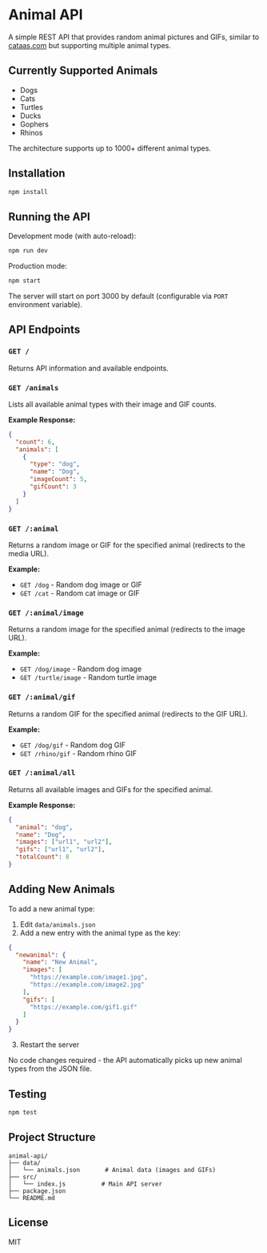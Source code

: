 # Animal API

A simple REST API that provides random animal pictures and GIFs, similar to [cataas.com](https://cataas.com) but supporting multiple animal types.

## Currently Supported Animals

- Dogs
- Cats
- Turtles
- Ducks
- Gophers
- Rhinos

The architecture supports up to 1000+ different animal types.

## Installation

```bash
npm install
```

## Running the API

Development mode (with auto-reload):
```bash
npm run dev
```

Production mode:
```bash
npm start
```

The server will start on port 3000 by default (configurable via `PORT` environment variable).

## API Endpoints

### `GET /`
Returns API information and available endpoints.

### `GET /animals`
Lists all available animal types with their image and GIF counts.

**Example Response:**
```json
{
  "count": 6,
  "animals": [
    {
      "type": "dog",
      "name": "Dog",
      "imageCount": 5,
      "gifCount": 3
    }
  ]
}
```

### `GET /:animal`
Returns a random image or GIF for the specified animal (redirects to the media URL).

**Example:**
- `GET /dog` - Random dog image or GIF
- `GET /cat` - Random cat image or GIF

### `GET /:animal/image`
Returns a random image for the specified animal (redirects to the image URL).

**Example:**
- `GET /dog/image` - Random dog image
- `GET /turtle/image` - Random turtle image

### `GET /:animal/gif`
Returns a random GIF for the specified animal (redirects to the GIF URL).

**Example:**
- `GET /dog/gif` - Random dog GIF
- `GET /rhino/gif` - Random rhino GIF

### `GET /:animal/all`
Returns all available images and GIFs for the specified animal.

**Example Response:**
```json
{
  "animal": "dog",
  "name": "Dog",
  "images": ["url1", "url2"],
  "gifs": ["url1", "url2"],
  "totalCount": 8
}
```

## Adding New Animals

To add a new animal type:

1. Edit `data/animals.json`
2. Add a new entry with the animal type as the key:

```json
{
  "newanimal": {
    "name": "New Animal",
    "images": [
      "https://example.com/image1.jpg",
      "https://example.com/image2.jpg"
    ],
    "gifs": [
      "https://example.com/gif1.gif"
    ]
  }
}
```

3. Restart the server

No code changes required - the API automatically picks up new animal types from the JSON file.

## Testing

```bash
npm test
```

## Project Structure

```
animal-api/
├── data/
│   └── animals.json       # Animal data (images and GIFs)
├── src/
│   └── index.js          # Main API server
├── package.json
└── README.md
```

## License

MIT
